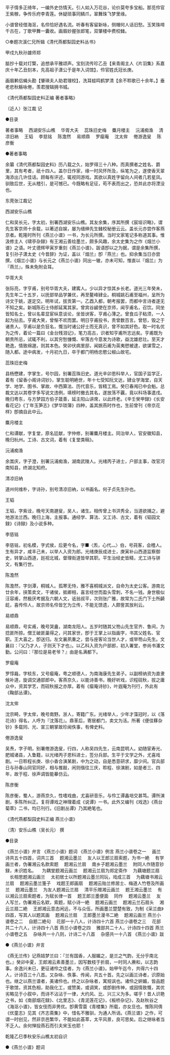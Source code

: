 <!-- { "loadSidebar": true } -->
平子情多正绮年，一编外史仿情天。引人如入万花谷，论价莫夸多宝船。那觅伶官王紫稼，争传乐府李青莲。休疑琐事同鳞爪，翠舞珠飞梦里缘。

小谱曾经借海沤，名伶恰好遇名流。听春有客留新咏，侧帽何人话旧愁。玉笑珠啼千古在，丁歌甲舞一囊收。画眉妙握张郎笔，双肇楼中费校雠。


○奉题次溪仁兄所辑《清代燕都梨园史料丛书》

甲戍九秋孙雄师郑

胝抄十载对灯檠，追想承平雅颂声。宝刻流传珍乙丑【来青阁主人《片羽集》系嘉庆十年乙丑刻本，先高祖子潇公于是年入词馆】，伶官姓氏冠长庚。

画眉鹣侣蝇头勘【肇瑛夫人助君理校】，洗耳蛙鸣鹤梦清【余不聆歌已十余年。】垂老悲秋觞咏倦，羡君搜辑拥书城。


《清代燕都梨园史料正编 著者事略》

（近人）张江裁 记

●目录

著者事略
　西湖安乐山樵
　华胥大夫
　蕊珠旧史梅
　麋月楼主
　沅浦痴渔
　清凉旧衲
　王韬
　李慈铭
　陈澹然
　易顺鼎
　罗瘿庵
　沈太侔
　倦游逸叟
　陈彦衡


●著者事略

余纂《清代燕都梨园史料》历八载之久，始罗得三十八种。而真撰者之姓名、爵里，其有考者，祇十四人。盖尔日作家，缘一时风怀所及，纵笔为之，遂使香天翠海添出几许佳话。顾每有评述，辄视同游戏。其欲以真姓字留向人间者几若星凤。驯致后世，无从稽引，是可憾已。今既略有足征，苟不表而出之，恐并此亦将湮没也。

东莞张江裁记


西湖安乐山樵

仁和吴长元，字太初，别署西湖安乐山樵。其友余集，序其所撰《宸垣识略》，谓先生客京师十余载，以著述自娱，屡为缙绅先生雠校秘册云云。盖长元亦尝作客燕京者。乾隆时所刊《燕兰小谱》一书，为长元所撰。当时文家笔记多称道其事。惟汲修主人《啸亭杂録》有王湘云善绘墨兰，颇多风趣，余太史集为之作《烟兰小谱》之语。叶丈德辉甲寅岁重刻《燕兰小谱》，跋语卽以之为据，谓是余集所撰，复引孙子潇太史《今昔辞》为证，盖以『烟兰』卽『燕兰』也。抑余集当日亦尝撰，《烟兰小谱》与长元之《燕兰小谱》同出一辙，亦未可知，惟直以『烟兰』为『燕兰』，殊未免附会耳。


华胥大夫

张际亮，字亨甫，别号华胥大夫，建寗人。少以异才惊其乡长老。道光三年癸未，先生年二十五岁，以抚部举品学兼优，再至鳌峰肄业。桐城姚石甫至福州，呈所为诗文于姚，遂定交。明年试，拔贡第一。乙酉入都，朝考报罢，而都中言诗者遂无不知之矣。新城陈石士侍郎延寓其家。曾宾谷鹾使在京师，闻亨甫名，召饮。同坐皆知名士，曾以名辈显宦纵意谈论，坐皆谀客，亨甫心薄之。曾食瓜子粘须，一人起为拈去。亨甫大笑，曾惭不欢而罢。明日亨甫投书，责曾数百言。曾怒，毁之于诸贵人。亨甫以是负狂名，慨当时诸公好士而无真识，曾不如其好色。取一时名优为之传，着论一篇曰《金台残泪记》，笔力高古，识者知亨甫所志远矣。亨甫既为朝贵所忌，试辄不利，以其穷愁慷慨、牢落古今意发为诗歌，益沈雄悲壮。至天才艳逸，情致绵邈，则其本色。癸卯伏病里邸，闻姚石甫为英夷愬被逮，欲谋雪之，随入都。途中病发，十月初九日，卒于都门明杨忠愍公椒山故宅。


蕊珠旧史梅

县杨懋建，字掌生，号尔园，别署蕊珠旧史。道光辛卯恩科举人，官国子监学正，着有《留香小阁诗词钞》，掌生聪明絶世，年十七受知阮文达，肄业学海堂，自天学、地学、图书、掌故、中西算法、历代音乐，皆精工焉。癸巳春闱已中会魁。总裁文达以其卷字多写说文违例，填榜时撤去其名，遂放荡不覊，竟以科场事遣戌。晚归粤东，与方梦园方伯子箴善，延主阳山讲席，以此终老。《辛壬癸甲録》《长安看花记》《丁年玉笋志》《梦华琐簿》四种，盖其旅燕时作也，生前曾刊《帝京花样》卽摘自此中云。


麋月楼主

仁和谭献，字复堂，原名廷献，字仲修，别署麋月楼主。同治举人，官安徽知县，晚归杭州。工诗、古文词，着有《复堂类稿》。


沅浦痴渔

余嵩庆，字子澄，别署沅浦痴渔，湖南武陵人。光绪丙子进士，户部主事，改官河南知县，终湖北知府。


清凉旧衲

道州何维朴，字诗孙，别号清凉旧衲，以书画名。何子贞先生孙也。


王韬

王韬，字紫诠，晚号天南遯叟，吴人，诸生。相传曾上书洪秀全，当道欲捕之，避地游法兰西。晚归上海，主报事。通经学、算法、又工诗、古文，着有《韬园文録》《诗録》及小说多种。


李慈铭

李慈铭，初名模，字式侯，后更今名，字■〈炁，心代灬〉伯，号莼客，会稽人。生有异才，咸丰己未，以举人入资为郎。光绪庚辰成进士，庚寅补山西道监察御史，转掌山西道，廵视北城，督理街道皆举其职。平生治经史皆精，尤工诗与骈文，有集行世。


陈澹然

陈澹然，字剑潭，桐城人。孤寒无恃，雅不喜桐城派文，自命为太史公客。游南北廿余年，挟策卖文，干诸侯，抵卿相，喜言经世而盈头雪刺，不名一钱。身世极似汪容甫，然极厌考据及六朝人文，诋翁叔平，次则张广雅，故常为二氏门下士所齮龁，喜传伶人，故京师名伶皆乞为立传，不能无馈遗，人颇訾其放利云。


易顺鼎

易顺鼎，号实甫，晚号哭盦，湖南龙阳人。五岁时随其父笏山先生官齐、鲁间，为捻匪所掠。僧王破匪巢得之，问其家世，卽于王掌上以指画字，书其父姓名、官职。王大喜之，卽送归。左文襄夙重之，尝与座客论当世人才，或举笏山先生。文襄曰：『父乃才人，子则天下才也』。以乙科入资为户部郎，初入署堂，参尚书潘文勤。公问曰：『那位是易老爷？』由是名满都下。


罗瘿庵

罗惇曧，字棪东，又号瘿庵，粤之顺德人，为南海康先生弟子。以副榜纳资为直隶候补道，旋调交通部郎中。客燕京久，以能诗善书，晚好听戏，识程砚秋，拔之庸众中，资其学艺，而砚秋报之亦厚。着有《瘿庵诗钞》，叶遐庵为刊行，外此有《鞠部丛谭》。


沈太侔

沈宗畸，字太侔，晚号南野。浙人，寄籍广东。光绪举人，少年才藻冠时，以《落花诗》得名，人呼为『沈落花』。鼎革后，寄居都门，卖文为活。所著《便佳簃杂钞》多载同、光、宣三朝掌故珍闻佚事，有俾史料。


倦游逸叟

吴焘，字子明，别署倦游逸叟，行四，人称吴四先生，云南昆明人。幼随宦寿光、肥城诸县，入鲁籍，以光绪丙子恩科进士，签分兵部。生平于文学之外，尤喜戏剧。一日聆程长庚、徐小香合演某剧，中为之动，自是悉意研求，靡少间。官兵部日与孙春山同官同好，相与推敲，闲则偕往三庆，聆程、徐演剧，如是者三、四年，故于程、徐声调皆能摹仿云。


陈彦衡

陈彦衡，蜀人，游燕京久，性嗜戏曲，尤喜研音乐，与伶工谭鑫培交甚笃。谭所演剧，多陈所纠正。复将谭戏之神理着成《说谭》一书。此外又编刊《戏选》《燕台菊萃》二书，均已刊行。《旧剧丛谭》乃其絶笔也。



《清代燕都梨园史料正编 燕兰小谱》

（清）安乐山樵（吴长元） 撰


●目录

《燕兰小谱》弁言
《燕兰小谱》题词
《燕兰小谱》例言
燕兰小谱卷之一
　画兰诗共五十四首，词共三首
　题湘云墨兰
　友人以王郎兰扇索题，为书一絶
　有学画兰者，伪署湘云名款索题
　题湘云兰扇
　南乡子题湘云墨兰
　附同人作随意钞録，未识姓名。
　为耦堂题湘云画兰
　题湘云兰扇为郑定斋作
　为藕塘题兰扇
　长相思题湘云画兰
　太初居士以所题湘云墨兰同玩，戏成三首
　为藕塘书湘云兰扇
　题湘云墨兰箑子
　戏题王郎画扇
　题湘云贻兰修居士、梅道人竹卷及所画兰
　题湘云墨兰
　为友人题湘云兰扇
　清平乐赠湘云画兰
　题王湘云墨兰
　有以湘云兰扇索题者，为赋长律一首
　题王郎兰墨便面
　同作
　题湘云墨兰
　友人写兰，伪署湘云名欵，索题，赋小诗一絶
　题湘云画兰
　题湘云兰石扇头
　湘云兰扇二絶
　王郎湘云意态闲远，不与众伍，所画墨兰楚楚有致，为制《采兰曲》四首，写其人以题其画
　题湘云兰扇
　王郎墨兰漫书二絶
　题湘云画兰
燕兰小谱卷之二
　自题二絶句
　花部一十八人，计诗四十六首
燕兰小谱卷之三
　花部共二十六人，计诗四十八首
燕兰小谱卷之四
　雅部共二十人，计诗四十四首
燕兰小谱卷之五
　杂咏共一十八则，计诗二十八首
　杂感共一十八首
《燕兰小谱》跋


●《燕兰小谱》弁言

《燕无兰传》记燕姞梦兰曰：『兰有国香，人服媚之，是兰之气韵，无分乎南北也。』癸卯中夏，王郎湘云素善墨兰，因写数枝于折扇，一时同人赓和，以志韵事。余逸兴未已，更征诸伶之佳者，为《燕兰小谱》。始甲午迄今，共得六十四人，计诗百三十八首。又杂咏、佚事、传闻，共五十首。先之以画兰诗者，识原始也。继之以燕兰谱者，美诸伶也。终之以杂咏者，寓规讽也。诸伶之姸媚，皆品题于歌馆，资其色相，助我化工，或赞美，或调笑，或卽剧传神，或因情致慨，其优劣略见于小叙中，而诗不沾沾于一律，大约风、比、兴三义为多。嗟乎！昔人识艳之书，如《南部烟花録》、《北里志》、《青泥莲花记》，《板桥杂记》，及赵秋谷之《海沤小谱》，皆女伎而非男优。卽黄雪蓑《青楼集》所载，亦女旦也。惟陈同倩《优童志》见其《齐志斋集》中，惜名不雅驯，为通人所诮。《燕兰谱》之作，可谓一时创见，然非京邑繁华，不能如此荟萃，太平风景，良可思矣。后之继咏者当不乏人。余何惮投燕石而引夫宋玉也耶！

乾隆乙巳季秋安乐山樵太初自识


●《燕兰小谱》题词

